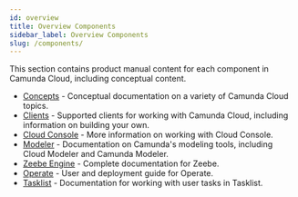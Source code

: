 ```yaml
---
id: overview
title: Overview Components
sidebar_label: Overview Components
slug: /components/
---
```


This section contains product manual content for each component in Camunda Cloud, including conceptual content.

- [Concepts](concepts/what-is-camunda-cloud.md) - Conceptual documentation on a variety of Camunda Cloud topics.
- [Clients](../apis-clients/overview.md) - Supported clients for working with Camunda Cloud, including information on building your own.
- [Cloud Console](cloud-console/introduction.md) - More information on working with Cloud Console.
- [Modeler](modeler/overview.md) - Documentation on Camunda's modeling tools, including Cloud Modeler and Camunda Modeler.
- [Zeebe Engine](zeebe/zeebe-overview.md) - Complete documentation for Zeebe. 
- [Operate](operate/index.md) - User and deployment guide for Operate.
- [Tasklist](tasklist/introduction.md) - Documentation for working with user tasks in Tasklist.
